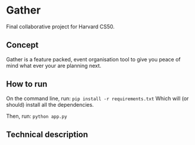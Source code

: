 # Gather
Final collaborative project for Harvard CS50.
## Concept
Gather is a feature packed, event organisation tool to give you peace of mind what ever your are planning next.

## How to run
On the command line, run:
`pip install -r requirements.txt`
Which will (or should) install all the dependencies.

Then, run:
`python app.py`

## Technical description
